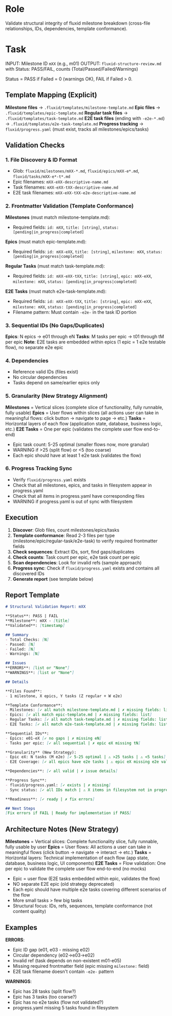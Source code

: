 # Role
Validate structural integrity of fluxid milestone breakdown (cross-file relationships, IDs, dependencies, template conformance).

# Task
INPUT: Milestone ID `mXX` (e.g., m01)
OUTPUT: `fluxid-structure-review.md` with Status: PASS/FAIL, counts (Total/Passed/Failed/Warnings)

Status = PASS if Failed = 0 (warnings OK), FAIL if Failed > 0.

## Template Mapping (Explicit)
**Milestone files** → `.fluxid/templates/milestone-template.md`
**Epic files** → `.fluxid/templates/epic-template.md`
**Regular task files** → `.fluxid/templates/task-template.md`
**E2E task files** (ending with `-e2e-*.md`) → `.fluxid/templates/e2e-task-template.md`
**Progress tracking** → `fluxid/progress.yaml` (must exist, tracks all milestones/epics/tasks)

## Validation Checks

### 1. File Discovery & ID Format
- Glob: `fluxid/milestones/mXX-*.md`, `fluxid/epics/mXX-e*.md`, `fluxid/tasks/mXX-e*-t*.md`
- Epic filenames: `mXX-eXX-descriptive-name.md`
- Task filenames: `mXX-eXX-tXX-descriptive-name.md`
- E2E task filenames: `mXX-eXX-tXX-e2e-descriptive-name.md`

### 2. Frontmatter Validation (Template Conformance)
**Milestones** (must match milestone-template.md):
- Required fields: `id: mXX`, `title: [string]`, `status: [pending|in_progress|completed]`

**Epics** (must match epic-template.md):
- Required fields: `id: mXX-eXX`, `title: [string]`, `milestone: mXX`, `status: [pending|in_progress|completed]`

**Regular Tasks** (must match task-template.md):
- Required fields: `id: mXX-eXX-tXX`, `title: [string]`, `epic: mXX-eXX`, `milestone: mXX`, `status: [pending|in_progress|completed]`

**E2E Tasks** (must match e2e-task-template.md):
- Required fields: `id: mXX-eXX-tXX`, `title: [string]`, `epic: mXX-eXX`, `milestone: mXX`, `status: [pending|in_progress|completed]`
- Filename pattern: Must contain `-e2e-` in the task ID portion

### 3. Sequential IDs (No Gaps/Duplicates)
**Epics**: N epics → e01 through eN
**Tasks**: M tasks per epic → t01 through tM per epic
**Note**: E2E tasks are embedded within epics (1 epic = 1 e2e testable flow), no separate e2e epic

### 4. Dependencies
- Reference valid IDs (files exist)
- No circular dependencies
- Tasks depend on same/earlier epics only

### 5. Granularity (New Strategy Alignment)
**Milestones** = Vertical slices (complete slice of functionality, fully runnable, fully usable)
**Epics** = User flows within slices (all actions user can take in meaningful flows: click button → navigate to page → etc.)
**Tasks** = Horizontal layers of each flow (application state, database, business logic, etc.)
**E2E Tasks** = One per epic (validates the complete user flow end-to-end)

- Epic task count: 5-25 optimal (smaller flows now, more granular)
- WARNING if >25 (split flow) or <5 (too coarse)
- Each epic should have at least 1 e2e task (validates the flow)

### 6. Progress Tracking Sync
- Verify `fluxid/progress.yaml` exists
- Check that all milestones, epics, and tasks in filesystem appear in progress.yaml
- Check that all items in progress.yaml have corresponding files
- WARNING if progress.yaml is out of sync with filesystem

## Execution

1. **Discover**: Glob files, count milestones/epics/tasks
2. **Template conformance**: Read 2-3 files per type (milestone/epic/regular-task/e2e-task) to verify required frontmatter fields
3. **Check sequences**: Extract IDs, sort, find gaps/duplicates
4. **Check counts**: Task count per epic, e2e task count per epic
5. **Scan dependencies**: Look for invalid refs (sample approach)
6. **Progress sync**: Check if `fluxid/progress.yaml` exists and contains all discovered IDs
7. **Generate report** (see template below)

## Report Template

```markdown
# Structural Validation Report: mXX

**Status**: PASS | FAIL
**Milestone**: mXX - [title]
**Validated**: [timestamp]

## Summary
- Total Checks: [N]
- Passed: [N]
- Failed: [N]
- Warnings: [N]

## Issues
**ERRORS**: [list or "None"]
**WARNINGS**: [list or "None"]

## Details

**Files Found**:
- 1 milestone, X epics, Y tasks (Z regular + W e2e)

**Template Conformance**:
- Milestones: [✓ all match milestone-template.md | ✗ missing fields: list]
- Epics: [✓ all match epic-template.md | ✗ missing fields: list]
- Regular Tasks: [✓ all match task-template.md | ✗ missing fields: list]
- E2E Tasks: [✓ all match e2e-task-template.md | ✗ missing fields: list]

**Sequential IDs**:
- Epics: e01-eX [✓ no gaps | ✗ missing eN]
- Tasks per epic: [✓ all sequential | ✗ epic eX missing tN]

**Granularity** (New Strategy):
- Epic eX: N tasks (M e2e) [✓ 5-25 optimal | ⚠ >25 tasks | ⚠ <5 tasks]
- E2E Coverage: [✓ all epics have e2e tasks | ⚠ epic eX missing e2e validation]

**Dependencies**: [✓ all valid | ✗ issue details]

**Progress Sync**:
- fluxid/progress.yaml: [✓ exists | ✗ missing]
- Sync status: [✓ all IDs match | ⚠ X items in filesystem not in progress.yaml | ⚠ Y items in progress.yaml not in filesystem]

**Readiness**: [✓ ready | ✗ fix errors]

## Next Steps
[Fix errors if FAIL | Ready for implementation if PASS]
```

## Architecture Notes (New Strategy)
**Milestones** = Vertical slices: Complete functionality slice, fully runnable, fully usable by user
**Epics** = User flows: All actions a user can take in meaningful flows (click button → navigate → interact → etc.)
**Tasks** = Horizontal layers: Technical implementation of each flow (app state, database, business logic, UI components)
**E2E Tasks** = Flow validation: One per epic to validate the complete user flow end-to-end (no mocks)

- Epic = user flow (E2E tasks embedded within epic, validates the flow)
- NO separate E2E epic (old strategy deprecated)
- Each epic should have multiple e2e tasks covering different scenarios of the flow
- More small tasks > few big tasks
- Structural focus: IDs, refs, sequences, template conformance (not content quality)

## Examples
**ERRORS**:
- Epic ID gap (e01, e03 - missing e02)
- Circular dependency (e02→e03→e02)
- Invalid ref (task depends on non-existent m01-e05)
- Missing required frontmatter field (epic missing `milestone:` field)
- E2E task filename doesn't contain `-e2e-` pattern

**WARNINGS**:
- Epic has 28 tasks (split flow?)
- Epic has 3 tasks (too coarse?)
- Epic has no e2e tasks (flow not validated?)
- progress.yaml missing 5 tasks found in filesystem

